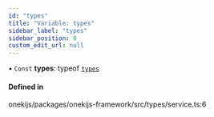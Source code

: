 ```yaml
---
id: "types"
title: "Variable: types"
sidebar_label: "types"
sidebar_position: 0
custom_edit_url: null
---
```


• `Const` **types**: typeof [`types`](types.md)

#### Defined in

onekijs/packages/onekijs-framework/src/types/service.ts:6
